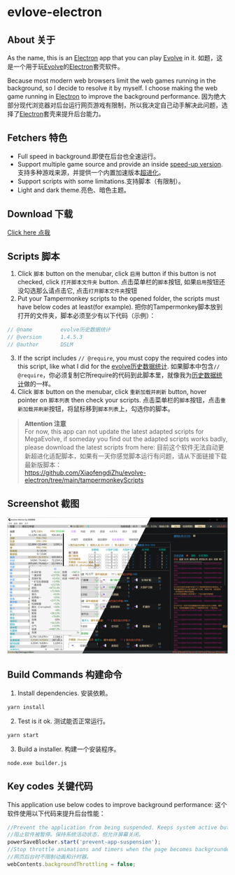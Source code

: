 # evlove-electron
## About 关于
As the name, this is an [Electron](https://www.electronjs.org/) app that you can play [Evolve](https://github.com/pmotschmann/Evolve) in it.
如题，这是一个用于玩[Evolve](https://github.com/pmotschmann/Evolve)的[Electron](https://www.electronjs.org/)套壳软件。

Because most modern web browsers limit the web games running in the background, so I decide to resolve it by myself. I choose making the web game running in [Electron](https://www.electronjs.org/) to improve the background performance.
因为绝大部分现代浏览器对后台运行网页游戏有限制，所以我决定自己动手解决此问题，选择了[Electron](https://www.electronjs.org/)套壳来提升后台能力。

## Fetchers 特色
* Full speed in background.即使在后台也全速运行。
* Support multiple game source and provide an inside [speed-up version](https://github.com/XiaofengdiZhu/MegaEvolve).支持多种游戏来源，并提供一个内置加速版本[超进化](https://github.com/XiaofengdiZhu/MegaEvolve)。
* Support scripts with some limitations.支持脚本（有限制）。
* Light and dark theme.亮色、暗色主题。
## Download 下载
[Click here 点我](https://github.com/XiaofengdiZhu/evolve-electron/releases)
## Scripts 脚本
1. Click `脚本` button on the menubar, click `启用` button if this button is not checked, click `打开脚本文件夹` button.
点击菜单栏的`脚本`按钮, 如果`启用`按钮还没勾选那么请点击它, 点击`打开脚本文件夹`按钮
2. Put your Tampermonkey scripts to the opened folder, the scripts must have below codes at least(for example).
把你的Tampermonkey脚本放到打开的文件夹，脚本必须至少有以下代码（示例）：
```js
// @name         evolve历史数据统计
// @version      1.4.5.3
// @author       DSLM
```
3. If the script includes `// @require`, you must copy the required codes into this script, like what I did for the [evolve历史数据统计](https://github.com/XiaofengdiZhu/evolve-electron/blob/master/tampermonkeyScripts/历史数据统计.1.4.4.9.js#L19).
如果脚本中包含`// @require`，你必须复制它所require的代码到此脚本里，就像我为[历史数据统计](https://github.com/XiaofengdiZhu/evolve-electron/blob/master/tampermonkeyScripts/历史数据统计.js#L14)做的一样。
4. Click `脚本` button on the menubar, click `重新加载并刷新` button, hover pointer on `脚本列表` then check your scripts.
点击菜单栏的`脚本`按钮，点击`重新加载并刷新`按钮，将鼠标移到`脚本列表`上，勾选你的脚本。
> **Attention 注意**  
> For now, this app can not update the latest adapted scripts for MegaEvolve, if someday you find out the adapted scripts works badly, please download the latest scripts from here:
> 目前这个软件无法自动更新超进化适配脚本，如果有一天你感觉脚本运行有问题，请从下面链接下载最新版脚本：  
> https://github.com/XiaofengdiZhu/evolve-electron/tree/main/tampermonkeyScripts

## Screenshot 截图
![screenshot 截图](screenshot.png)

## Build Commands 构建命令
1. Install dependencies. 安装依赖。
```
yarn install
```
2. Test is it ok. 测试能否正常运行。
```
yarn start
```
3. Build a installer. 构建一个安装程序。
```
node.exe builder.js
```

## Key codes 关键代码
This application use below codes to improve background performance:
这个软件使用以下代码来提升后台性能：
```js
//Prevent the application from being suspended. Keeps system active but allows screen to be turned off.
//阻止软件被暂停。保持系统活动状态，但允许屏幕关闭。 
powerSaveBlocker.start('prevent-app-suspension');
//Stop throttle animations and timers when the page becomes backgrounded.
//网页后台时不限制动画和计时器。
webContents.backgroundThrottling = false;
```